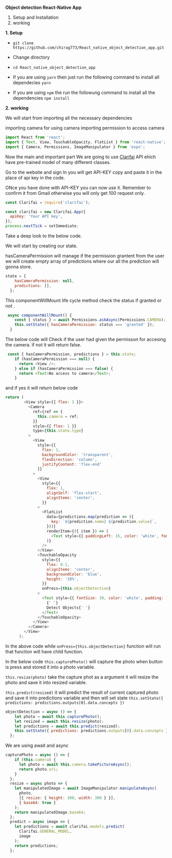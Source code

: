 **Object detection React-Native App**

1. Setup and Installation 
2. working

**1. Setup**

* `git clone https://github.com/chirag773/React_native_object_detection_app.git`

* Change directory

* `cd React_native_object_detection_app`

* If you are using `yarn` then just run the following command to install all dependecies `yarn`

* If you are using `npm` the run the followung command to install all the dependencies `npm install`

**2. working**

We will start from importing all the necessary dependencies

importing camera for using camera
importing permission to access camera 


```js
import React from 'react';
import { Text, View, TouchableOpacity, FlatList } from 'react-native';
import { Camera, Permissions, ImageManipulator } from 'expo';

```

Now the main and important part We are going to use [Clarifai](https://clarifai.com/) API ehich have pre-trained model of many different classes.

Go to the website and sign In you will get API-KEY copy and paste it in the place of api key in the code.

ONce you have done with API-KEY you can now use it. Remember to confirm it from Gmail otherwise you will only get 100 request only.  

```js
const Clarifai = require('clarifai');

const clarifai = new Clarifai.App({
  apiKey: 'Your API key',
});
process.nextTick = setImmediate;

```

Take a deep look to the below code.

We will start by creating our state.

hasCameraPermission will manage if the permission grantent from the user
we will create empty array of predictions where our all the prediction will gonna store.

```js
state = {
    hasCameraPermission: null,
    predictions: [],
  };
```

This componentWillMount life cycle method check the status if granted or not .

```js
 async componentWillMount() {
    const { status } = await Permissions.askAsync(Permissions.CAMERA);
    this.setState({ hasCameraPermission: status === 'granted' });
  }
```

The below code will Check if the user had given the permisson for accesing the camera.
if not it will return false.

```js
 const { hasCameraPermission, predictions } = this.state;
    if (hasCameraPermission === null) {
      return <View />;
    } else if (hasCameraPermission === false) {
      return <Text>No access to camera</Text>;
    } 
```

and if yes it will return below code


```js
return (
        <View style={{ flex: 1 }}>
          <Camera
            ref={ref => {
              this.camera = ref;
            }}
            style={{ flex: 1 }}
            type={this.state.type}
          >
            <View
              style={{
                flex: 1,
                backgroundColor: 'transparent',
                flexDirection: 'column',
                justifyContent: 'flex-end'
              }}
            >
              <View
                style={{
                  flex: 1,
                  alignSelf: 'flex-start',
                  alignItems: 'center',
                }}
              >
                <FlatList
                  data={predictions.map(prediction => ({
                    key: `${prediction.name} ${prediction.value}`,
                  }))}
                  renderItem={({ item }) => (
                    <Text style={{ paddingLeft: 15, color: 'white', fontSize: 20 }}>{item.key}</Text>
                  )}
                />
              </View>
              <TouchableOpacity
                style={{
                  flex: 0.1,
                  alignItems: 'center',
                  backgroundColor: 'blue',
                  height: '10%',
                }}
                onPress={this.objectDetection}
              >
                <Text style={{ fontSize: 30, color: 'white', padding: 15 }}>
                  {' '}
                  Detect Objects{' '}
                </Text>
              </TouchableOpacity>
            </View>
          </Camera>
        </View>
      );
```

In the above code while `onPress={this.objectDetection}` function will run that function will have child function.

In the below code `this.capturePhoto()` will capture the photo when button is press and stored it into a photo variable.

`this.resize(photo)` take the capture phot as a argument it will resize the photo and save it into resized variable.

`this.predict(resized)` it will predict the result of current captured photo and save it into predictions variable and then will set state `this.setState({ predictions: predictions.outputs[0].data.concepts })`

```js
objectDetection = async () => {
    let photo = await this.capturePhoto();
    let resized = await this.resize(photo);
    let predictions = await this.predict(resized);
    this.setState({ predictions: predictions.outputs[0].data.concepts });
  };
```
We are using await and async 

```js
capturePhoto = async () => {
    if (this.camera) {
      let photo = await this.camera.takePictureAsync();
      return photo.uri;
    }
  };
  resize = async photo => {
    let manipulatedImage = await ImageManipulator.manipulateAsync(
      photo,
      [{ resize: { height: 300, width: 300 } }],
      { base64: true }
    );
    return manipulatedImage.base64;
  };
  predict = async image => {
    let predictions = await clarifai.models.predict(
      Clarifai.GENERAL_MODEL,
      image
    );
    return predictions;
  };
```




